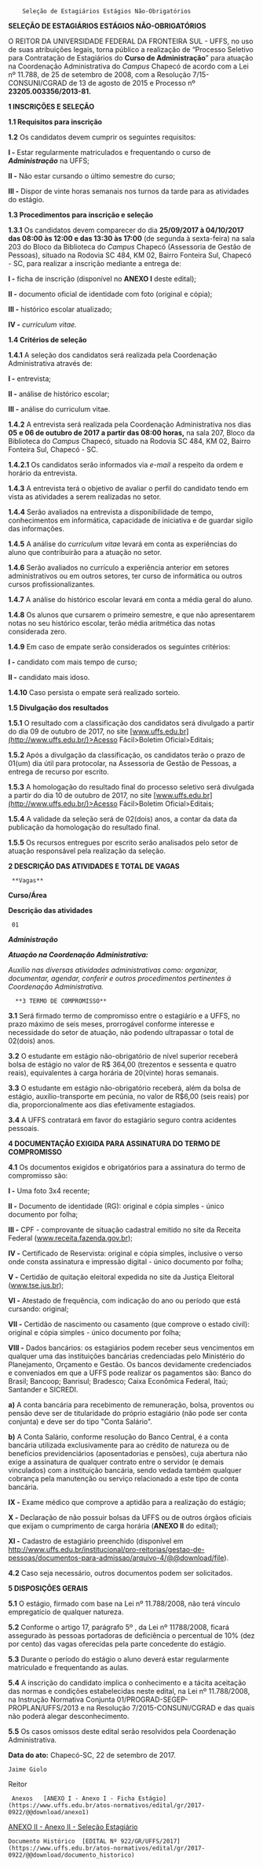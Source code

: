         Seleção de Estagiários Estágios Não-Obrigatórios  

**SELEÇÃO DE ESTAGIÁRIOS ESTÁGIOS NÃO-OBRIGATÓRIOS**

  

 O REITOR DA UNIVERSIDADE FEDERAL DA FRONTEIRA SUL - UFFS, no uso de suas atribuições legais, torna público a realização de “Processo Seletivo para Contratação de Estagiários do **Curso de Administração**” para atuação na Coordenação Administrativa do *Campus* Chapecó de acordo com a Lei nº 11.788, de 25 de setembro de 2008, com a Resolução 7/15-CONSUNI/CGRAD de 13 de agosto de 2015 e Processo nº **23205.003356/2013-81.**

  

 **1 INSCRIÇÕES E SELEÇÃO**

 **1.1 Requisitos para inscrição**

 **1.2** Os candidatos devem cumprir os seguintes requisitos:

 **I -** Estar regularmente matriculados e frequentando o curso de ***Administração*** na UFFS;

 **II -** Não estar cursando o último semestre do curso;

 **III -** Dispor de vinte horas semanais nos turnos da tarde para as atividades do estágio.

 **1.3 Procedimentos para inscrição e seleção**

 **1.3.1** Os candidatos devem comparecer do dia **25/09/2017 à 04/10/2017 das 08:00 às 12:00 e das 13:30 às 17:00** (de segunda à sexta-feira) na sala 203 do Bloco da Biblioteca do *Campus* Chapecó (Assessoria de Gestão de Pessoas), situado na Rodovia SC 484, KM 02, Bairro Fonteira Sul, Chapecó - SC, para realizar a inscrição mediante a entrega de:

 **I -** ficha de inscrição (disponível no **ANEXO I** deste edital);

 **II -** documento oficial de identidade com foto (original e cópia);

 **III -** histórico escolar atualizado;

 **IV -** *curriculum vitae.*

 **1.4 Critérios de seleção**

 **1.4.1** A seleção dos candidatos será realizada pela Coordenação Administrativa através de:

 **I -** entrevista;

 **II -** análise de histórico escolar;

 **III -** análise do curriculum vitae.

 **1.4.2** A entrevista será realizada pela Coordenação Administrativa nos dias **05** **e 06 de outubro de 2017 a partir das 08:00 horas,** na sala 207, Bloco da Biblioteca do *Campus* Chapecó, situado na Rodovia SC 484, KM 02, Bairro Fonteira Sul, Chapecó - SC.

 **1.4.2.1** Os candidatos serão informados via *e-mail* a respeito da ordem e horário da entrevista.

 **1.4.3** A entrevista terá o objetivo de avaliar o perfil do candidato tendo em vista as atividades a serem realizadas no setor.

 **1.4.4** Serão avaliados na entrevista a disponibilidade de tempo, conhecimentos em informática, capacidade de iniciativa e de guardar sigilo das informações.

 **1.4.5** A análise do *curriculum vitae* levará em conta as experiências do aluno que contribuirão para a atuação no setor.

 **1.4.6** Serão avaliados no currículo a experiência anterior em setores administrativos ou em outros setores, ter curso de informática ou outros cursos profissionalizantes.

 **1.4.7** A análise do histórico escolar levará em conta a média geral do aluno.

 **1.4.8** Os alunos que cursarem o primeiro semestre, e que não apresentarem notas no seu histórico escolar, terão média aritmética das notas considerada zero.

 **1.4.9** Em caso de empate serão considerados os seguintes critérios:

 **I -** candidato com mais tempo de curso;

 **II -** candidato mais idoso.

 **1.4.10** Caso persista o empate será realizado sorteio.

 **1.5 Divulgação dos resultados**

 **1.5.1** O resultado com a classificação dos candidatos será divulgado a partir do dia 09 de outubro de 2017, no site [www.uffs.edu.br](http://www.uffs.edu.br/)>Acesso Fácil>Boletim Oficial>Editais;

 **1.5.2** Após a divulgação da classificação, os candidatos terão o prazo de 01(um) dia útil para protocolar, na Assessoria de Gestão de Pessoas, a entrega de recurso por escrito.

 **1.5.3** A homologação do resultado final do processo seletivo será divulgada a partir do dia 10 de outubro de 2017, no site [www.uffs.edu.br](http://www.uffs.edu.br/)>Acesso Fácil>Boletim Oficial>Editais;

 **1.5.4** A validade da seleção será de 02(dois) anos, a contar da data da publicação da homologação do resultado final.

 **1.5.5** Os recursos entregues por escrito serão analisados pelo setor de atuação responsável pela realização da seleção.

  **2 DESCRIÇÃO DAS ATIVIDADES E TOTAL DE VAGAS**

     **Vagas**

   **Curso/Área**

   **Descrição das atividades**

     01

   ***Administração***

   ***Atuação na Coordenação Administrativa:***

 *Auxílio nas diversas atividades administrativas como: organizar, documentar, agendar, conferir e outros procedimentos pertinentes à Coordenação Administrativa.*

      **3 TERMO DE COMPROMISSO**

 **3.1** Será firmado termo de compromisso entre o estagiário e a UFFS, no prazo máximo de seis meses, prorrogável conforme interesse e necessidade do setor de atuação, não podendo ultrapassar o total de 02(dois) anos.

 **3.2** O estudante em estágio não-obrigatório de nível superior receberá bolsa de estágio no valor de R$ 364,00 (trezentos e sessenta e quatro reais), equivalentes à carga horária de 20(vinte) horas semanais.

 **3.3** O estudante em estágio não-obrigatório receberá, além da bolsa de estágio, auxílio-transporte em pecúnia, no valor de R$6,00 (seis reais) por dia, proporcionalmente aos dias efetivamente estagiados.

 **3.4** A UFFS contratará em favor do estagiário seguro contra acidentes pessoais.

  **4 DOCUMENTAÇÃO EXIGIDA PARA ASSINATURA DO TERMO DE COMPROMISSO**

 **4.1** Os documentos exigidos e obrigatórios para a assinatura do termo de compromisso são:

 **I -** Uma foto 3x4 recente;

 **II -** Documento de identidade (RG): original e cópia simples - único documento por folha;

 **III -** CPF - comprovante de situação cadastral emitido no site da Receita Federal (www.receita.fazenda.gov.br);

 **IV -** Certificado de Reservista: original e cópia simples, inclusive o verso onde consta assinatura e impressão digital - único documento por folha;

 **V -** Certidão de quitação eleitoral expedida no site da Justiça Eleitoral (www.tse.jus.br);

 **VI -** Atestado de frequência, com indicação do ano ou período que está cursando: original;

 **VII -** Certidão de nascimento ou casamento (que comprove o estado civil): original e cópia simples - único documento por folha;

 **VIII -** Dados bancários: os estagiários podem receber seus vencimentos em qualquer uma das instituições bancárias credenciadas pelo Ministério do Planejamento, Orçamento e Gestão. Os bancos devidamente credenciados e conveniados em que a UFFS pode realizar os pagamentos são: Banco do Brasil; Bancoop; Banrisul; Bradesco; Caixa Econômica Federal, Itaú; Santander e SICREDI.

 **a)** A conta bancária para recebimento de remuneração, bolsa, proventos ou pensão deve ser de titularidade do próprio estagiário (não pode ser conta conjunta) e deve ser do tipo "Conta Salário".

 **b)** A Conta Salário, conforme resolução do Banco Central, é a conta bancária utilizada exclusivamente para ao crédito de natureza ou de benefícios previdenciários (aposentadorias e pensões), cuja abertura não exige a assinatura de qualquer contrato entre o servidor (e demais vinculados) com a instituição bancária, sendo vedada também qualquer cobrança pela manutenção ou serviço relacionado a este tipo de conta bancária.

 **IX -** Exame médico que comprove a aptidão para a realização do estágio;

 **X -** Declaração de não possuir bolsas da UFFS ou de outros órgãos oficiais que exijam o cumprimento de carga horária (**ANEXO II** do edital);

 **XI -** Cadastro de estagiário preenchido (disponível em <http://www.uffs.edu.br/institucional/pro-reitorias/gestao-de-pessoas/documentos-para-admissao/arquivo-4/@@download/file>).

 **4.2** Caso seja necessário, outros documentos podem ser solicitados.

  **5 DISPOSIÇÕES GERAIS**

 **5.1** O estágio, firmado com base na Lei nº 11.788/2008, não terá vínculo empregatício de qualquer natureza.

 **5.2** Conforme o artigo 17, parágrafo 5º , da Lei nº 11788/2008, ficará assegurado às pessoas portadoras de deficiência o percentual de 10% (dez por cento) das vagas oferecidas pela parte concedente do estágio.

 **5.3** Durante o período do estágio o aluno deverá estar regularmente matriculado e frequentando as aulas.

 **5.4** A inscrição do candidato implica o conhecimento e a tácita aceitação das normas e condições estabelecidas neste edital, na Lei nº 11.788/2008, na Instrução Normativa Conjunta 01/PROGRAD-SEGEP-PROPLAN/UFFS/2013 e na Resolução 7/2015-CONSUNI/CGRAD e das quais não poderá alegar desconhecimento.

 **5.5** Os casos omissos deste edital serão resolvidos pela Coordenação Administrativa.

   **Data do ato:** Chapecó-SC, 22 de setembro de 2017.   
 

    Jaime Giolo   
 Reitor 

     Anexos   [ANEXO I - Anexo I - Ficha Estágio](https://www.uffs.edu.br/atos-normativos/edital/gr/2017-0922/@@download/anexo1)  

   [ANEXO II - Anexo II - Seleção Estagiário](https://www.uffs.edu.br/atos-normativos/edital/gr/2017-0922/@@download/anexo2)  

    Documento Histórico  [EDITAL Nº 922/GR/UFFS/2017](https://www.uffs.edu.br/atos-normativos/edital/gr/2017-0922/@@download/documento_historico)     
      